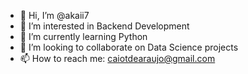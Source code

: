 - 👋 Hi, I’m @akaii7
- 👀 I’m interested in Backend Development
- 🌱 I’m currently learning Python
- 💞️ I’m looking to collaborate on Data Science projects
- 📫 How to reach me: caiotdearaujo@gmail.com

<!---
akaii7/akaii7 is a ✨ special ✨ repository because its `README.md` (this file) appears on your GitHub profile.
You can click the Preview link to take a look at your changes.
--->
